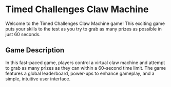 # Timed Challenges Claw Machine

Welcome to the Timed Challenges Claw Machine game! This exciting game puts your skills to the test as you try to grab as many prizes as possible in just 60 seconds.

## Game Description

In this fast-paced game, players control a virtual claw machine and attempt to grab as many prizes as they can within a 60-second time limit. The game features a global leaderboard, power-ups to enhance gameplay, and a simple, intuitive user interface.

